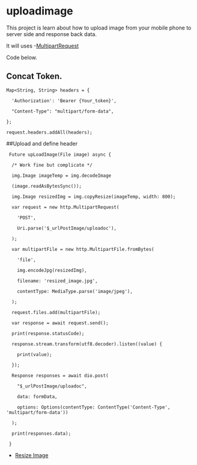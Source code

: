 # uploadimage

This project is learn about how to upload image from your mobile phone to server side and response back data.

It will uses -[MultipartRequest](https://pub.dev/documentation/http/latest/http/MultipartRequest-class.html)

Code below.


## Concat Token.


    Map<String, String> headers = {

      'Authorization': 'Bearer {Your_token}',

      "Content-Type": "multipart/form-data",

    };

    request.headers.addAll(headers);

##Upload and define header

     Future upLoadImage(File image) async {

      /* Work fine but complicate */

      img.Image imageTemp = img.decodeImage

      (image.readAsBytesSync());

      img.Image resizedImg = img.copyResize(imageTemp, width: 800);

      var request = new http.MultipartRequest(

        'POST',

        Uri.parse('$_urlPostImage/uploadoc'),

      );

      var multipartFile = new http.MultipartFile.fromBytes(

        'file',

        img.encodeJpg(resizedImg),

        filename: 'resized_image.jpg',

        contentType: MediaType.parse('image/jpeg'),

      );

      request.files.add(multipartFile);

      var response = await request.send();

      print(response.statusCode);

      response.stream.transform(utf8.decoder).listen((value) {

        print(value);

      });

      Response responses = await dio.post(

        "$_urlPostImage/uploadoc", 

        data: formData, 

        options: Options(contentType: ContentType('Content-Type', 'multipart/form-data'))

      );

      print(responses.data);

     }

- [Resize Image](https://stackoverflow.com/questions/52603614/flutter-resize-image-before-upload?answertab=votes#tab-top)

